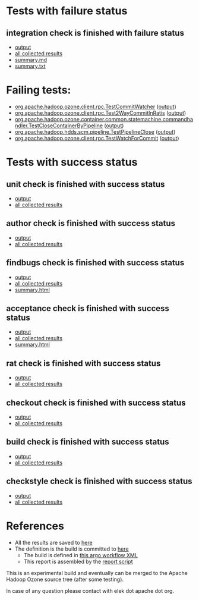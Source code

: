 # Tests with failure status

## integration check is finished with failure status

   * [output](https://raw.githubusercontent.com/elek/ozone-ci-q4/master/pr/pr-hdds-2295-pn7hw/integration/output.log)
   * [all collected results](https://github.com/elek/ozone-ci-q4/tree/master/pr/pr-hdds-2295-pn7hw/integration)
   * [summary.md](https://github.com/elek/ozone-ci-q4/tree/master/pr/pr-hdds-2295-pn7hw/integration/summary.md)
   * [summary.txt](https://github.com/elek/ozone-ci-q4/tree/master/pr/pr-hdds-2295-pn7hw/integration/summary.txt)

# Failing tests: 

 * [org.apache.hadoop.ozone.client.rpc.TestCommitWatcher](hadoop-ozone/integration-test/org.apache.hadoop.ozone.client.rpc.TestCommitWatcher.txt) ([output](hadoop-ozone/integration-test/org.apache.hadoop.ozone.client.rpc.TestCommitWatcher-output.txt))
 * [org.apache.hadoop.ozone.client.rpc.Test2WayCommitInRatis](hadoop-ozone/integration-test/org.apache.hadoop.ozone.client.rpc.Test2WayCommitInRatis.txt) ([output](hadoop-ozone/integration-test/org.apache.hadoop.ozone.client.rpc.Test2WayCommitInRatis-output.txt))
 * [org.apache.hadoop.ozone.container.common.statemachine.commandhandler.TestCloseContainerByPipeline](hadoop-ozone/integration-test/org.apache.hadoop.ozone.container.common.statemachine.commandhandler.TestCloseContainerByPipeline.txt) ([output](hadoop-ozone/integration-test/org.apache.hadoop.ozone.container.common.statemachine.commandhandler.TestCloseContainerByPipeline-output.txt))
 * [org.apache.hadoop.hdds.scm.pipeline.TestPipelineClose](hadoop-ozone/integration-test/org.apache.hadoop.hdds.scm.pipeline.TestPipelineClose.txt) ([output](hadoop-ozone/integration-test/org.apache.hadoop.hdds.scm.pipeline.TestPipelineClose-output.txt))
 * [org.apache.hadoop.ozone.client.rpc.TestWatchForCommit](hadoop-ozone/integration-test/org.apache.hadoop.ozone.client.rpc.TestWatchForCommit.txt) ([output](hadoop-ozone/integration-test/org.apache.hadoop.ozone.client.rpc.TestWatchForCommit-output.txt))


# Tests with success status

## unit check is finished with success status

   * [output](https://raw.githubusercontent.com/elek/ozone-ci-q4/master/pr/pr-hdds-2295-pn7hw/unit/output.log)
   * [all collected results](https://github.com/elek/ozone-ci-q4/tree/master/pr/pr-hdds-2295-pn7hw/unit)


## author check is finished with success status

   * [output](https://raw.githubusercontent.com/elek/ozone-ci-q4/master/pr/pr-hdds-2295-pn7hw/author/output.log)
   * [all collected results](https://github.com/elek/ozone-ci-q4/tree/master/pr/pr-hdds-2295-pn7hw/author)


## findbugs check is finished with success status

   * [output](https://raw.githubusercontent.com/elek/ozone-ci-q4/master/pr/pr-hdds-2295-pn7hw/findbugs/output.log)
   * [all collected results](https://github.com/elek/ozone-ci-q4/tree/master/pr/pr-hdds-2295-pn7hw/findbugs)
   * [summary.html](https://elek.github.io/ozone-ci-q4/pr/pr-hdds-2295-pn7hw/findbugs/summary.html)


## acceptance check is finished with success status

   * [output](https://raw.githubusercontent.com/elek/ozone-ci-q4/master/pr/pr-hdds-2295-pn7hw/acceptance/output.log)
   * [all collected results](https://github.com/elek/ozone-ci-q4/tree/master/pr/pr-hdds-2295-pn7hw/acceptance)
   * [summary.html](https://elek.github.io/ozone-ci-q4/pr/pr-hdds-2295-pn7hw/acceptance/summary.html)


## rat check is finished with success status

   * [output](https://raw.githubusercontent.com/elek/ozone-ci-q4/master/pr/pr-hdds-2295-pn7hw/rat/output.log)
   * [all collected results](https://github.com/elek/ozone-ci-q4/tree/master/pr/pr-hdds-2295-pn7hw/rat)


## checkout check is finished with success status

   * [output](https://raw.githubusercontent.com/elek/ozone-ci-q4/master/pr/pr-hdds-2295-pn7hw/checkout/output.log)
   * [all collected results](https://github.com/elek/ozone-ci-q4/tree/master/pr/pr-hdds-2295-pn7hw/checkout)


## build check is finished with success status

   * [output](https://raw.githubusercontent.com/elek/ozone-ci-q4/master/pr/pr-hdds-2295-pn7hw/build/output.log)
   * [all collected results](https://github.com/elek/ozone-ci-q4/tree/master/pr/pr-hdds-2295-pn7hw/build)


## checkstyle check is finished with success status

   * [output](https://raw.githubusercontent.com/elek/ozone-ci-q4/master/pr/pr-hdds-2295-pn7hw/checkstyle/output.log)
   * [all collected results](https://github.com/elek/ozone-ci-q4/tree/master/pr/pr-hdds-2295-pn7hw/checkstyle)




# References

 * All the results are saved to [here](https://github.com/elek/ozone-ci-q4/tree/master/pr/pr-hdds-2295-pn7hw/)
 * The definition is the build is committed to [here](https://github.com/elek/argo-ozone)
    * The build is defined in [this argo workflow XML](https://github.com/elek/argo-ozone/blob/master/ozone-build.yaml)
    * This report is assembled by the [report script](https://github.com/elek/argo-ozone/blob/master/scripts/report.sh)

This is an experimental build and eventually can be merged to the Apache Hadoop Ozone source tree (after some testing).

In case of any question please contact with elek dot apache dot org.
